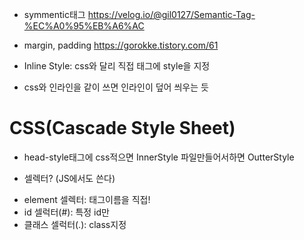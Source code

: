- symmentic태그
https://velog.io/@gil0127/Semantic-Tag-%EC%A0%95%EB%A6%AC

- margin, padding
https://gorokke.tistory.com/61

- Inline Style: css와 달리 직접 태그에 style을 지정
- css와 인라인을 같이 쓰면 인라인이 덮어 씌우는 듯

# CSS(Cascade Style Sheet)
- head-style태그에 css적으면 InnerStyle 파일만들어서하면 OutterStyle

+ 셀렉터? (JS에서도 쓴다)
-  element 셀렉터: 태그이름을 직접!
-  id 셀럭터(#): 특정 id만
-  클래스 셀럭터(.): class지정
